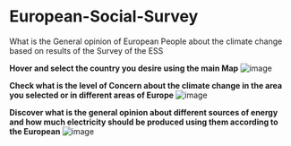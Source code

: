 # European-Social-Survey
What is the General opinion of European People about the climate change based on results of the Survey of the ESS

**Hover and select the country you desire using the main Map**
![image](https://github.com/user-attachments/assets/0d0f8c6f-36c8-47ac-b0df-29aeaee8dc16)

**Check what is the level of Concern about the climate change in the area you selected or in different areas of Europe**
![image](https://github.com/user-attachments/assets/82a6deb1-f471-465e-bc52-ada060196c86)

**Discover what is the general opinion about different sources of energy and how much electricity should be produced using them according to the European**
![image](https://github.com/user-attachments/assets/70f3a9b9-f4de-4785-9ad4-6e5dd2497a77)
